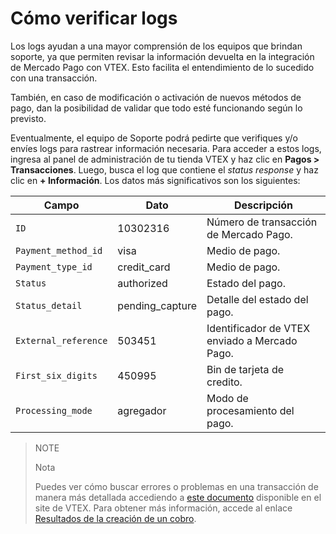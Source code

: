 # Cómo verificar logs

Los logs ayudan a una mayor comprensión de los equipos que brindan soporte, ya que permiten revisar la información devuelta en la integración de Mercado Pago con VTEX. Esto facilita el entendimiento de lo sucedido con una transacción.

También, en caso de modificación o activación de nuevos métodos de pago, dan la posibilidad de validar que todo esté funcionando según lo previsto.

Eventualmente, el equipo de Soporte podrá pedirte que verifiques y/o envíes logs para rastrear información necesaria. Para acceder a estos logs, ingresa al panel de administración de tu tienda VTEX y haz clic en **Pagos > Transacciones**. Luego, busca el log que contiene el *status response* y haz clic en **+ Información**. Los datos más significativos son los siguientes:

|Campo|Dato|Descripción|
|---|---|---|
|`ID`|10302316|Número de transacción de Mercado Pago.|
|`Payment_method_id`|visa|Medio de pago.|
|`Payment_type_id`|credit_card|Medio de pago.|
|`Status`|authorized|Estado del pago.|
|`Status_detail`|pending_capture|Detalle del estado del pago.|
|`External_reference`|503451|Identificador de VTEX enviado a Mercado Pago.|
|`First_six_digits`|450995|Bin de tarjeta de credito.|
|`Processing_mode`|agregador|Modo de procesamiento del pago.|

> NOTE
>
> Nota
>
> Puedes ver cómo buscar errores o problemas en una transacción de manera más detallada accediendo a [este documento](https://help.vtex.com/es/tutorial/checking-for-errors-or-problems-in-a-transaction--3QecZEdmzumGKe8WGmeI8a) disponible en el site de VTEX. Para obtener más información, accede al enlace [Resultados de la creación de un cobro](/developers/es/docs/checkout-api/response-handling/collection-results).